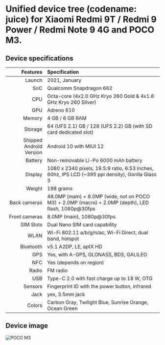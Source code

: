 Unified device tree (codename: juice) for Xiaomi Redmi 9T / Redmi 9 Power / Redmi Note 9 4G and POCO M3.
=========================================

## Device specifications

Features   | Specification
-------:|:-------------------------
Launch	| 2021, January
SoC     | Qualcomm Snapdragon 662
CPU     | Octa-core (4x2.0 GHz Kryo 260 Gold & 4x1.8 GHz Kryo 260 Silver)
GPU     | Adreno 610
Memory  | 4 GB / 6 GB RAM
Storage | 64 (UFS 2.1) GB / 128 (UFS 2.2) GB (with SD card dedicated slot)
Shipped Android Version | Android 10 with MIUI 12
Battery | Non-removable Li-Po 6000 mAh battery
Display | 1080 x 2340 pixels, 19.5:9 ratio, 6.53 inches, 60hz, IPS LCD (~395 ppi density), Gorilla Glass 3
Weight  | 198 grams
Back cameras   | 48.0MP (main) + 8.0MP (wide, not on POCO M3) + 2.0MP (macro) + 2.0MP (depth), LED flash, 1080p@30fps
Front cameras  | 8.0MP (main), 1080p@30fps
SIM Slots | Dual Nano SIM card capability
WLAN  | Wi-Fi 802.11 a/b/g/n/ac, Wi-Fi Direct, dual band, hotspot
Bluetooth  | v5.1 A2DP, LE, aptX HD
GPS	    | Yes, with A-GPS, GLONASS, BDS, GALILEO
NFC	    | Yes (depends on region)
Radio   | FM radio
USB	    | Type-C 2.0 with fast charge up to 18 W, OTG
Sensors | Fingerprint ID with the power button, infrared
Jack | yes, 3.5mm jack
Colors 	| Carbon Gray, Twilight Blue, Sunrise Orange, Ocean Green

## Device image

![POCO M3](https://fdn2.gsmarena.com/vv/pics/xiaomi/xiaomi-poco-m3-0.jpg)
